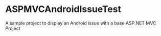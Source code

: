 # ASPMVCAndroidIssueTest
A sample project to display an Android issue with a base ASP.NET MVC Project
